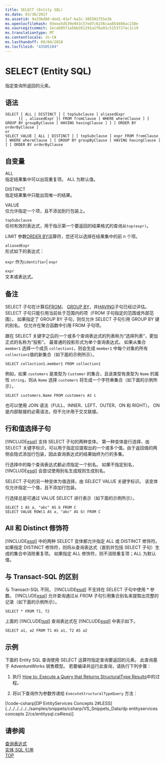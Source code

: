 ```yaml
---
title: SELECT (Entity SQL)
ms.date: 03/30/2017
ms.assetid: 9a33bd0d-ded1-41e7-ba3c-305502755e3b
ms.openlocfilehash: 93eea5d539e943c57ed7c6236caa854486ac238e
ms.sourcegitcommit: 2eceb05f1a5bb261291a1f6a91c5153727ac1c19
ms.translationtype: MT
ms.contentlocale: zh-CN
ms.lasthandoff: 09/04/2018
ms.locfileid: "43505104"
---
```

# <a name="select-entity-sql"></a>SELECT (Entity SQL)
指定查询所返回的元素。  
  
## <a name="syntax"></a>语法  
  
```  
SELECT [ ALL | DISTINCT ] [ topSubclause ] aliasedExpr   
      [{ , aliasedExpr }] FROM fromClause [ WHERE whereClause ] [ GROUP BY groupByClause [ HAVING havingClause ] ] [ ORDER BY orderByClause ]  
or  
SELECT VALUE [ ALL | DISTINCT ] [ topSubclause ] expr FROM fromClause [ WHERE whereClause ] [ GROUP BY groupByClause [ HAVING havingClause ] ] [ ORDER BY orderByClause  
```  
  
## <a name="arguments"></a>自变量  
 ALL  
 指定结果集中可以出现重复项。 ALL 为默认值。  
  
 DISTINCT  
 指定结果集中只能出现唯一的结果。  
  
 VALUE  
 仅允许指定一个项，且不添加到行包装上。  
  
 `topSubclause`  
 任何有效的表达式，用于指示第一个要返回的结果格式的查询从`top(expr)`。  
  
 LIMIT 参数[ORDER BY](../../../../../../docs/framework/data/adonet/ef/language-reference/order-by-entity-sql.md)运算符，您还可以选择在结果集中的前 n 个项。  
  
 `aliasedExpr`  
 形式如下的表达式：  
  
 `expr` 作为`identifier`&#124; `expr`  
  
 `expr`  
 文本或表达式。  
  
## <a name="remarks"></a>备注  
 SELECT 子句在计算后[FROM](../../../../../../docs/framework/data/adonet/ef/language-reference/from-entity-sql.md)， [GROUP BY](../../../../../../docs/framework/data/adonet/ef/language-reference/group-by-entity-sql.md)，并[HAVING](../../../../../../docs/framework/data/adonet/ef/language-reference/having-entity-sql.md)子句已经过评估。 SELECT 子句只能引用当前处于范围内的项（FROM 子句指定的范围或外部范围）。 如果指定了 GROUP BY 子句，则仅允许 SELECT 子句引用 GROUP BY 键的别名。 仅允许在聚合函数中引用 FROM 子句项。  
  
 跟在 SELECT 关键字之后的一个或多个查询表达式的列表称为“选择列表”，更加正式的名称为“投影”。 最普通的投影形式为单个查询表达式。 如果从集合 `member1` 选择一个成员 `collection1`，则会生成 `member1` 中每个对象的所有 `collection1`值的新集合（如下面的示例所示）。  
  
```  
SELECT collection1.member1 FROM collection1  
```  
  
 例如，如果 `customers` 是类型为 `Customer` 的集合，且该类型有类型为 `Name` 的属性 `string`，则从 `Name` 选择 `customers` 将生成一个字符串集合（如下面的示例所示）。  
  
```  
SELECT customers.Name FROM customers AS c  
```  
  
 也可以使用 JOIN 语法（FULL、INNER、LEFT、OUTER、ON 和 RIGHT）。 ON 是内部联接的必需语法，但不允许用于交叉联接。  
  
## <a name="row-and-value-select-clauses"></a>行和值选择子句  
 [!INCLUDE[esql](../../../../../../includes/esql-md.md)] 支持 SELECT 子句的两种变体。 第一种变体是行选择，由 SELECT 关键字标识，可以用于指定应提取出的一个或多个值。由于返回值的两侧会隐式添加行包装，因此查询表达式的结果始终为行的多集。  
  
 行选择中的每个查询表达式都必须指定一个别名。 如果不指定别名，[!INCLUDE[esql](../../../../../../includes/esql-md.md)] 会尝试使用别名生成规则生成别名。  
  
 SELECT 子句的另一种变体为值选择，由 SELECT VALUE 关键字标识。 该变体仅允许指定一个值，且不添加行包装。  
  
 行选择总是可通过 VALUE SELECT 进行表示（如下面的示例所示）。  
  
```  
SELECT 1 AS a, "abc" AS b FROM C  
SELECT VALUE ROW(1 AS a, "abc" AS b) FROM C   
```  
  
## <a name="all-and-distinct-modifiers"></a>All 和 Distinct 修饰符  
 [!INCLUDE[esql](../../../../../../includes/esql-md.md)] 中的两种 SELECT 变体都允许指定 ALL 或 DISTINCT 修饰符。 如果指定 DISTINCT 修饰符，则将从查询表达式（直到并包括 SELECT 子句）生成的集合中消除重复项。 如果指定 ALL 修饰符，则不消除重复项；ALL 为默认值。  
  
## <a name="differences-from-transact-sql"></a>与 Transact-SQL 的区别  
 与 Transact-SQL 不同， [!INCLUDE[esql](../../../../../../includes/esql-md.md)] 不支持在 SELECT 子句中使用 * 参数。  [!INCLUDE[esql](../../../../../../includes/esql-md.md)] 允许查询通过从 FROM 子句引用集合别名来提取出完整的记录（如下面的示例所示）。  
  
```  
SELECT * FROM T1, T2  
```  
  
 上面的 [!INCLUDE[tsql](../../../../../../includes/tsql-md.md)] 查询表达式在 [!INCLUDE[esql](../../../../../../includes/esql-md.md)] 中表示如下。  
  
```  
SELECT a1, a2 FROM T1 AS a1, T2 AS a2  
```  
  
## <a name="example"></a>示例  
 下面的 Entity SQL 查询使用 SELECT 运算符指定查询要返回的元素。 此查询基于 AdventureWorks 销售模型。 若要编译并运行此查询，请执行下列步骤：  
  
1.  执行 [How to: Execute a Query that Returns StructuralType Results](../../../../../../docs/framework/data/adonet/ef/how-to-execute-a-query-that-returns-structuraltype-results.md)中的过程。  
  
2.  将以下查询作为参数传递给 `ExecuteStructuralTypeQuery` 方法：  
  
 [!code-csharp[DP EntityServices Concepts 2#LESS](../../../../../../samples/snippets/csharp/VS_Snippets_Data/dp entityservices concepts 2/cs/entitysql.cs#less)]  
  
## <a name="see-also"></a>请参阅  
 [查询表达式](../../../../../../docs/framework/data/adonet/ef/language-reference/query-expressions-entity-sql.md)  
 [实体 SQL 引用](../../../../../../docs/framework/data/adonet/ef/language-reference/entity-sql-reference.md)  
 [TOP](../../../../../../docs/framework/data/adonet/ef/language-reference/top-entity-sql.md)
